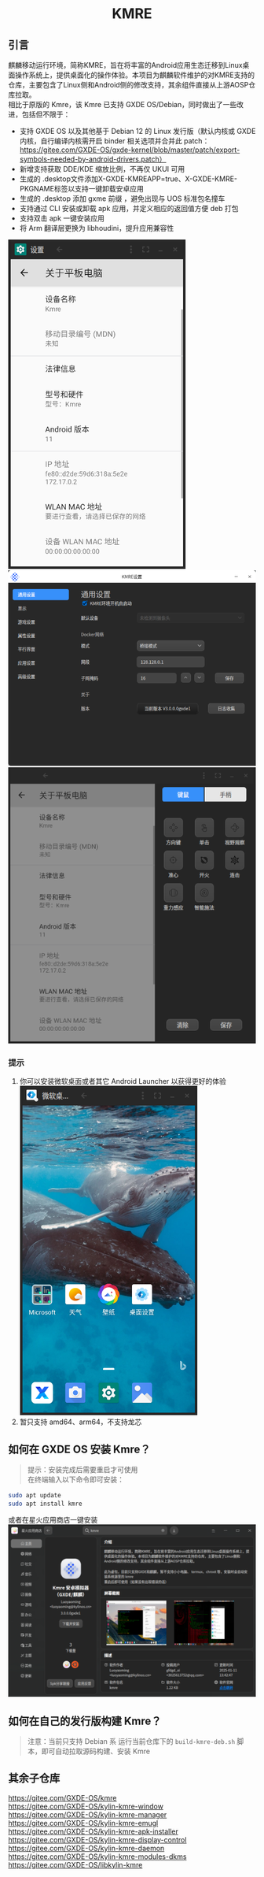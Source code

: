 #  <center> KMRE

## 引言
麒麟移动运行环境，简称KMRE，旨在将丰富的Android应用生态迁移到Linux桌面操作系统上，提供桌面化的操作体验。本项目为麒麟软件维护的对KMRE支持的仓库，主要包含了Linux侧和Android侧的修改支持，其余组件直接从上游AOSP仓库拉取。  
相比于原版的 Kmre，该 Kmre 已支持 GXDE OS/Debian，同时做出了一些改进，包括但不限于：  
- 支持 GXDE OS 以及其他基于 Debian 12 的 Linux 发行版（默认内核或 GXDE 内核，自行编译内核需开启 binder 相关选项并合并此 patch：https://gitee.com/GXDE-OS/gxde-kernel/blob/master/patch/export-symbols-needed-by-android-drivers.patch）  
- 新增支持获取 DDE/KDE 缩放比例，不再仅 UKUI 可用  
- 生成的 .desktop文件添加X-GXDE-KMREAPP=true、X-GXDE-KMRE-PKGNAME标签以支持一键卸载安卓应用  
- 生成的 .desktop 添加 gxme 前缀 ，避免出现与 UOS 标准包名撞车  
- 支持通过 CLI 安装或卸载 apk 应用，并定义相应的返回值方便 deb 打包  
- 支持双击 apk 一键安装应用  
- 将 Arm 翻译层更换为 libhoudini，提升应用兼容性

![Kmre](img/kmre.png)  
![Kmre设置](img/kmre-setting.png)  
![Kmre键鼠映射](img/kmre-keyboard.png)  

### 提示
1. 你可以安装微软桌面或者其它 Android Launcher 以获得更好的体验  
  ![微软桌面](img/microsoft-launcher.png)
2. 暂只支持 amd64、arm64，不支持龙芯

## 如何在 GXDE OS 安装 Kmre？
> 提示：安装完成后需要重启才可使用  
在终端输入以下命令即可安装：  
```bash
sudo apt update
sudo apt install kmre
```
或者在星火应用商店一键安装  
![星火应用商店](img/kmre-on-spark-store.png)  

## 如何在自己的发行版构建 Kmre？
> 注意：当前只支持 Debian 系
运行当前仓库下的 `build-kmre-deb.sh` 脚本，即可自动拉取源码构建、安装 Kmre  


## 其余子仓库
https://gitee.com/GXDE-OS/kmre  
https://gitee.com/GXDE-OS/kylin-kmre-window  
https://gitee.com/GXDE-OS/kylin-kmre-manager  
https://gitee.com/GXDE-OS/kylin-kmre-emugl  
https://gitee.com/GXDE-OS/kylin-kmre-apk-installer  
https://gitee.com/GXDE-OS/kylin-kmre-display-control  
https://gitee.com/GXDE-OS/kylin-kmre-daemon  
https://gitee.com/GXDE-OS/kylin-kmre-modules-dkms  
https://gitee.com/GXDE-OS/libkylin-kmre  
